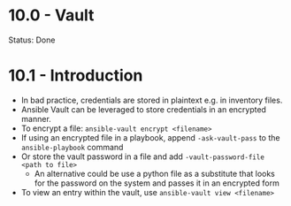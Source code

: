 # 10.0 - Vault

Status: Done

# 10.1 - Introduction

- In bad practice, credentials are stored in plaintext e.g. in inventory files.
- Ansible Vault can be leveraged to store credentials in an encrypted manner.
- To encrypt a file: `ansible-vault encrypt <filename>`
- If using an encrypted file in a playbook, append `-ask-vault-pass`  to the `ansible-playbook` command
- Or store the vault password in a file and add `-vault-password-file <path to file>`
    - An alternative could be use a python file as a <path to file> substitute that looks for the password on the system and passes it in an encrypted form
- To view an entry within the vault, use `ansible-vault view <filename>`